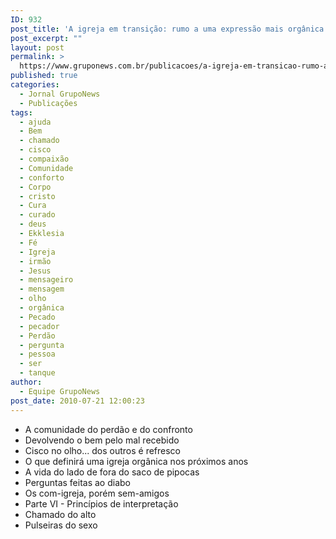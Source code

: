 ```yaml
---
ID: 932
post_title: 'A igreja em transição: rumo a uma expressão mais orgânica do corpo de Cristo'
post_excerpt: ""
layout: post
permalink: >
  https://www.gruponews.com.br/publicacoes/a-igreja-em-transicao-rumo-a-uma-expressao-mais-organica-do-corpo-de-cristo
published: true
categories:
  - Jornal GrupoNews
  - Publicações
tags:
  - ajuda
  - Bem
  - chamado
  - cisco
  - compaixão
  - Comunidade
  - conforto
  - Corpo
  - cristo
  - Cura
  - curado
  - deus
  - Ekklesia
  - Fé
  - Igreja
  - irmão
  - Jesus
  - mensageiro
  - mensagem
  - olho
  - orgânica
  - Pecado
  - pecador
  - Perdão
  - pergunta
  - pessoa
  - ser
  - tanque
author:
  - Equipe GrupoNews
post_date: 2010-07-21 12:00:23
---
```

- A comunidade do perdão e do confronto
- Devolvendo o bem pelo mal recebido
- Cisco no olho... dos outros é refresco
- O que definirá uma igreja orgânica nos próximos anos
- A vida do lado de fora do saco de pipocas
- Perguntas feitas ao diabo
- Os com-igreja, porém sem-amigos
- Parte VI - Princípios de interpretação
- Chamado do alto
- Pulseiras do sexo